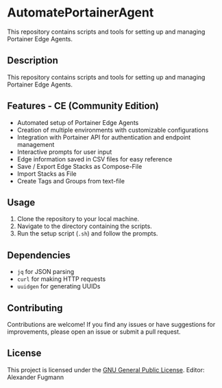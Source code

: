 # AutomatePortainerAgent
This repository contains scripts and tools for setting up and managing Portainer Edge Agents.

## Description
This repository contains scripts and tools for setting up and managing Portainer Edge Agents.

## Features - CE (Community Edition)
- Automated setup of Portainer Edge Agents
- Creation of multiple environments with customizable configurations
- Integration with Portainer API for authentication and endpoint management
- Interactive prompts for user input
- Edge information saved in CSV files for easy reference
- Save / Export Edge Stacks as Compose-File
- Import Stacks as File
- Create Tags and Groups from text-file

## Usage
1. Clone the repository to your local machine.
2. Navigate to the directory containing the scripts.
3. Run the setup script (`.sh`) and follow the prompts.

## Dependencies
- `jq` for JSON parsing
- `curl` for making HTTP requests
- `uuidgen` for generating UUIDs

## Contributing
Contributions are welcome! If you find any issues or have suggestions for improvements, please open an issue or submit a pull request.

## License
This project is licensed under the [GNU General Public License](LICENSE).
Editor: Alexander Fugmann
